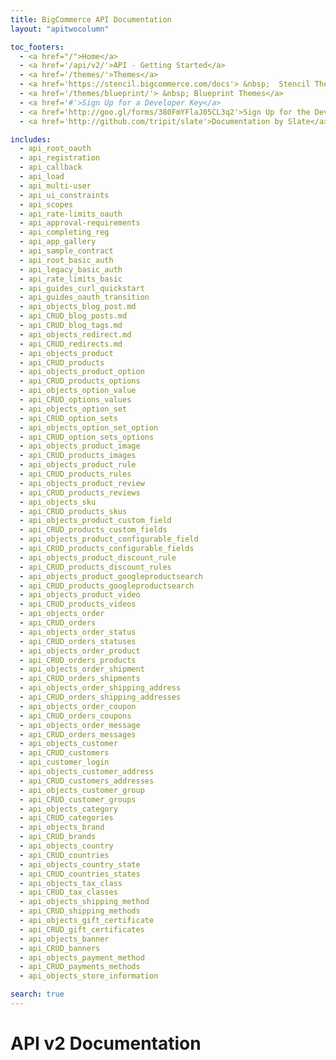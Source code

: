```yaml
---
title: BigCommerce API Documentation
layout: "apitwocolumn"

toc_footers:
  - <a href="/">Home</a>
  - <a href='/api/v2/'>API - Getting Started</a>
  - <a href='/themes/'>Themes</a>
  - <a href='https://stencil.bigcommerce.com/docs'> &nbsp;  Stencil Themes</a>
  - <a href='/themes/blueprint/'> &nbsp; Blueprint Themes</a>
  - <a href='#'>Sign Up for a Developer Key</a>
  - <a href='http://goo.gl/forms/380FmYFlaJ05CL3q2'>Sign Up for the Developer Newsletter</a>
  - <a href='http://github.com/tripit/slate'>Documentation by Slate</a>

includes:
  - api_root_oauth
  - api_registration
  - api_callback
  - api_load
  - api_multi-user
  - api_ui_constraints
  - api_scopes
  - api_rate-limits_oauth
  - api_approval-requirements
  - api_completing_reg
  - api_app_gallery
  - api_sample_contract
  - api_root_basic_auth
  - api_legacy_basic_auth
  - api_rate_limits_basic
  - api_guides_curl_quickstart
  - api_guides_oauth_transition
  - api_objects_blog_post.md
  - api_CRUD_blog_posts.md
  - api_CRUD_blog_tags.md
  - api_objects_redirect.md
  - api_CRUD_redirects.md
  - api_objects_product
  - api_CRUD_products
  - api_objects_product_option
  - api_CRUD_products_options
  - api_objects_option_value
  - api_CRUD_options_values
  - api_objects_option_set
  - api_CRUD_option_sets
  - api_objects_option_set_option
  - api_CRUD_option_sets_options
  - api_objects_product_image
  - api_CRUD_products_images
  - api_objects_product_rule
  - api_CRUD_products_rules
  - api_objects_product_review
  - api_CRUD_products_reviews
  - api_objects_sku
  - api_CRUD_products_skus
  - api_objects_product_custom_field
  - api_CRUD_products_custom_fields
  - api_objects_product_configurable_field
  - api_CRUD_products_configurable_fields
  - api_objects_product_discount_rule
  - api_CRUD_products_discount_rules
  - api_objects_product_googleproductsearch
  - api_CRUD_products_googleproductsearch
  - api_objects_product_video
  - api_CRUD_products_videos
  - api_objects_order
  - api_CRUD_orders
  - api_objects_order_status
  - api_CRUD_orders_statuses
  - api_objects_order_product
  - api_CRUD_orders_products
  - api_objects_order_shipment
  - api_CRUD_orders_shipments
  - api_objects_order_shipping_address
  - api_CRUD_orders_shipping_addresses
  - api_objects_order_coupon
  - api_CRUD_orders_coupons
  - api_objects_order_message
  - api_CRUD_orders_messages
  - api_objects_customer
  - api_CRUD_customers
  - api_customer_login
  - api_objects_customer_address
  - api_CRUD_customers_addresses
  - api_objects_customer_group
  - api_CRUD_customer_groups
  - api_objects_category
  - api_CRUD_categories
  - api_objects_brand
  - api_CRUD_brands
  - api_objects_country
  - api_CRUD_countries
  - api_objects_country_state
  - api_CRUD_countries_states
  - api_objects_tax_class
  - api_CRUD_tax_classes
  - api_objects_shipping_method
  - api_CRUD_shipping_methods
  - api_objects_gift_certificate
  - api_CRUD_gift_certificates
  - api_objects_banner
  - api_CRUD_banners
  - api_objects_payment_method
  - api_CRUD_payments_methods
  - api_objects_store_information

search: true
---
```


# API v2 Documentation

<!-- The Bigcommerce Stores API features a RESTful architecture, allowing you to code in the language of your choice. This API supports the JSON media type, and uses UTF-8 character encoding.

All connections require authentication, and are secured by TLS encryption. As of June 30, 2016, all requests must support Server Name Indication (SNI).

With clever use of this API, you can automate various commerce, business, and publishing tasks and integrate all kinds of apps with our platform. -->
